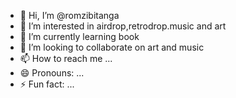 - 👋 Hi, I’m @romzibitanga
- 👀 I’m interested in airdrop,retrodrop.music and art
- 🌱 I’m currently learning book
- 💞️ I’m looking to collaborate on art and music
- 📫 How to reach me ...
- 😄 Pronouns: ...
- ⚡ Fun fact: ...

<!---
romzibitanga/romzibitanga is a ✨ special ✨ repository because its `README.md` (this file) appears on your GitHub profile.
You can click the Preview link to take a look at your changes.
--->
